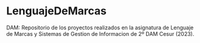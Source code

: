 # LenguajeDeMarcas
DAM: Repositorio de los proyectos realizados en la asignatura de Lenguaje de Marcas y Sistemas de Gestion de Informacion de 2º DAM Cesur (2023).
